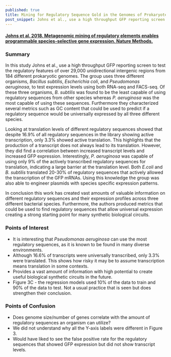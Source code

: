 ```yaml
---
published: true
title: Mining for Regulatory Sequence Gold in the Genomes of Prokaryotes 
post_snippet: Johns et al., use a high throughput GFP reporting screen to test the regulatory features of over 29,000 unidirectional intergenic regions from 184 different prokaryotic genomes.
---
```


#### [Johns et al. 2018. Metagenomic mining of regulatory elements enables programmable species-selective gene expression. Nature Methods.](https://www.nature.com/articles/nmeth.4633)

### Summary

In this study Johns et al., use a high throughput GFP reporting screen to test the regulatory features of over 29,000 unidirectional intergenic regions from 184 different prokaryotic genomes. The group uses three different organisms, *Bacillus subtilis*, *Escherichia coli*, and *Pseudomonas aeruginosa*, to test expression levels using both RNA-seq and FACS-seq. Of these three organisms, *B. subtilis* was found to be the least capable of using regulatory sequences from other species whereas *P. aeruginosa* was the most capable of using these sequences. Furthermore they characterized several metrics such as GC content that could be used to predict if a regulatory sequence would be universally expressed by all three different species.
	
Looking at translation levels of different regulatory sequences showed that despite 16.9% of all regulatory sequences in the library showing active transcription, only 3.3% showed active translation. This highlights that the production of a transcript does not always lead to its translation. However, they did find a correlation between increased transcript levels and increased GFP expression. Interestingly, *P. aeruginosa* was capable of using only 9% of the actively transcribed regulatory sequences for translation, indicating a large barrier at the translation level. Both *E.coli* and *B. subtilis* translated 20-30% of regulatory sequences that actively allowed the transcription of the GFP mRNAs. Using this knowledge the group was also able to engineer plasmids with species specific expression patterns.
	
In conclusion this work has created vast amounts of valuable information on different regulatory sequences and their expression profiles across three different bacterial species. Furthermore, the authors produced metrics that could be used to find regulatory sequences that allow universal expression creating a strong starting point for many synthetic biological circuits. 

### Points of Interest
* It is interesting that *Pseudomonas aeruginosa* can use the most regulatory sequences, as it is known to be found in many diverse environments. 
* Although 16.6% of transcripts were universally transcribed, only 3.3% were translated. This shows how risky it may be to assume transcription means translation in some contexts.
* Provides a vast amount of information with high potential to create useful biological synthetic circuits in the future.
* Figure 3C - the regression models used 10% of the data to train and 90% of the data to test. Not a usual practice that is seen but does strengthen their conclusion. 

### Points of Confusion
* Does genome size/number of genes correlate with the amount of regulatory sequences an organism can utilize?
* We did not understand why all the Y-axis labels were different in Figure 3.
* Would have liked to see the false positive rate for the regulatory sequences that showed GFP expression but did not show transcript levels.

